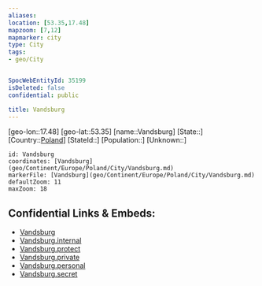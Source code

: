 ```yaml
---
aliases: 
location: [53.35,17.48]
mapzoom: [7,12] 
mapmarker: city 
type: City
tags:
- geo/City


SpocWebEntityId: 35199
isDeleted: false
confidential: public

title: Vandsburg
---
```

[geo-lon::17.48]
[geo-lat::53.35]
[name::Vandsburg]
[State::]
[Country::[Poland](geo/Continent/Europe/Poland.md)]
[StateId::]
[Population::]
[Unknown::]


```leaflet
id: Vandsburg
coordinates: [Vandsburg](geo/Continent/Europe/Poland/City/Vandsburg.md)
markerFile: [Vandsburg](geo/Continent/Europe/Poland/City/Vandsburg.md)
defaultZoom: 11 
maxZoom: 18
```


## Confidential Links & Embeds: 
- [Vandsburg](../../../../../../_public/geo/Continent/Europe/Poland/City/Vandsburg.md) 
- [Vandsburg.internal](../../../../../../_internal/geo/Continent/Europe/Poland/City/Vandsburg.internal.md) 
- [Vandsburg.protect](../../../../../../_protect/geo/Continent/Europe/Poland/City/Vandsburg.protect.md) 
- [Vandsburg.private](../../../../../../_private/geo/Continent/Europe/Poland/City/Vandsburg.private.md) 
- [Vandsburg.personal](../../../../../../_personal/geo/Continent/Europe/Poland/City/Vandsburg.personal.md) 
- [Vandsburg.secret](../../../../../../_secret/geo/Continent/Europe/Poland/City/Vandsburg.secret.md) 

